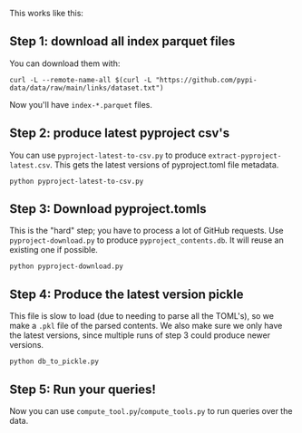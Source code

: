 This works like this:

## Step 1: download all index parquet files

You can download them with:

```console
curl -L --remote-name-all $(curl -L "https://github.com/pypi-data/data/raw/main/links/dataset.txt")
```

Now you'll have `index-*.parquet` files.

## Step 2: produce latest pyproject csv's

You can use `pyproject-latest-to-csv.py` to produce `extract-pyproject-latest.csv`. This gets the latest versions of pyproject.toml file metadata.

```console
python pyproject-latest-to-csv.py
```

## Step 3: Download pyproject.tomls

This is the "hard" step; you have to process a lot of GitHub requests. Use `pyproject-download.py` to produce `pyproject_contents.db`. It will reuse an existing one if possible.

```console
python pyproject-download.py
```

## Step 4: Produce the latest version pickle

This file is slow to load (due to needing to parse all the TOML's), so we make a `.pkl` file of the parsed contents. We also make sure we only have the latest versions, since multiple runs of step 3 could produce newer versions.

```console
python db_to_pickle.py
```

## Step 5: Run your queries!

Now you can use `compute_tool.py`/`compute_tools.py` to run queries over the data.
